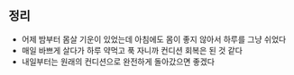 ## 정리
- 어제 밤부터 몸살 기운이 있었는데 아침에도 몸이 좋지 않아서 하루를 그냥 쉬었다
- 매일 바쁘게 살다가 하루 약먹고 푹 자니까 컨디션 회복은 된 것 같다
- 내일부터는 원래의 컨디션으로 완전하게 돌아갔으면 좋겠다
